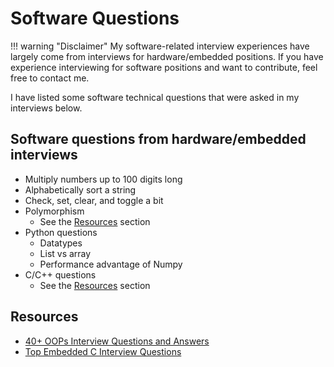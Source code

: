 # Software Questions

!!! warning "Disclaimer"
    My software-related interview experiences have largely come from interviews for hardware/embedded positions.
    If you have experience interviewing for software positions and want to contribute, feel free to contact me.

I have listed some software technical questions that were asked in my interviews below.

## Software questions from hardware/embedded interviews

- Multiply numbers up to 100 digits long
- Alphabetically sort a string
- Check, set, clear, and toggle a bit
- Polymorphism
    - See the [Resources](#resources) section
- Python questions
    - Datatypes
    - List vs array
    - Performance advantage of Numpy
- C/C++ questions
    - See the [Resources](#resources) section

## Resources

- [40+ OOPs Interview Questions and Answers](https://www.interviewbit.com/oops-interview-questions/)
- [Top Embedded C Interview Questions](https://www.interviewbit.com/embedded-c-interview-questions)
